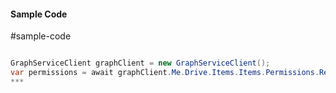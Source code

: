 #### Sample Code
#sample-code 

```C#

GraphServiceClient graphClient = new GraphServiceClient();
var permissions = await graphClient.Me.Drive.Items.Items.Permissions.Request().GetAsync();
*** 

```